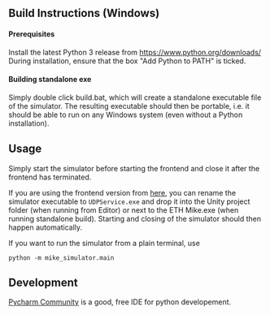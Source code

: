## Build Instructions (Windows)

#### Prerequisites
Install the latest Python 3 release from https://www.python.org/downloads/
During installation, ensure that the box "Add Python to PATH" is ticked.

#### Building standalone exe
Simply double click build.bat, which will create a standalone executable file of the simulator.
The resulting executable should then be portable, i.e. it should be able to run on any Windows system (even without a Python installation).

## Usage
Simply start the simulator before starting the frontend and close it after the frontend has terminated.

If you are using the frontend version from [here](https://gitlab.ethz.ch/RELab/eth-mike/eth-mike-front-end/tree/debug-needle),
you can rename the simulator executable to `UDPService.exe` and drop it into the Unity project folder (when running from Editor) or next to the ETH Mike.exe (when running standalone build).
Starting and closing of the simulator should then happen automatically.

If you want to run the simulator from a plain terminal, use
```
python -m mike_simulator.main
```

## Development
[Pycharm Community](https://www.jetbrains.com/de-de/pycharm/download/#section=windows) is a good, free IDE for python developement.
